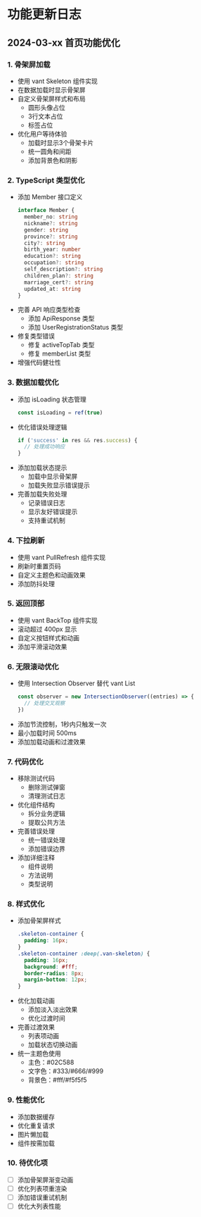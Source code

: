 # 功能更新日志

## 2024-03-xx 首页功能优化

### 1. 骨架屏加载
- 使用 vant Skeleton 组件实现
- 在数据加载时显示骨架屏
- 自定义骨架屏样式和布局
  - 圆形头像占位
  - 3行文本占位
  - 标签占位
- 优化用户等待体验
  - 加载时显示3个骨架卡片
  - 统一圆角和间距
  - 添加背景色和阴影

### 2. TypeScript 类型优化
- 添加 Member 接口定义
  ```typescript
  interface Member {
    member_no: string
    nickname?: string
    gender: string
    province?: string
    city?: string
    birth_year: number
    education?: string
    occupation?: string
    self_description?: string
    children_plan?: string
    marriage_cert?: string
    updated_at: string
  }
  ```
- 完善 API 响应类型检查
  - 添加 ApiResponse 类型
  - 添加 UserRegistrationStatus 类型
- 修复类型错误
  - 修复 activeTopTab 类型
  - 修复 memberList 类型
- 增强代码健壮性

### 3. 数据加载优化
- 添加 isLoading 状态管理
  ```typescript
  const isLoading = ref(true)
  ```
- 优化错误处理逻辑
  ```typescript
  if ('success' in res && res.success) {
    // 处理成功响应
  }
  ```
- 添加加载状态提示
  - 加载中显示骨架屏
  - 加载失败显示错误提示
- 完善加载失败处理
  - 记录错误日志
  - 显示友好错误提示
  - 支持重试机制

### 4. 下拉刷新
- 使用 vant PullRefresh 组件实现
- 刷新时重置页码
- 自定义主题色和动画效果
- 添加防抖处理

### 5. 返回顶部
- 使用 vant BackTop 组件实现
- 滚动超过 400px 显示
- 自定义按钮样式和动画
- 添加平滑滚动效果

### 6. 无限滚动优化
- 使用 Intersection Observer 替代 vant List
  ```typescript
  const observer = new IntersectionObserver((entries) => {
    // 处理交叉观察
  })
  ```
- 添加节流控制，1秒内只触发一次
- 最小加载时间 500ms
- 添加加载动画和过渡效果

### 7. 代码优化
- 移除测试代码
  - 删除测试弹窗
  - 清理测试日志
- 优化组件结构
  - 拆分业务逻辑
  - 提取公共方法
- 完善错误处理
  - 统一错误处理
  - 添加错误边界
- 添加详细注释
  - 组件说明
  - 方法说明
  - 类型说明

### 8. 样式优化
- 添加骨架屏样式
  ```css
  .skeleton-container {
    padding: 16px;
  }
  .skeleton-container :deep(.van-skeleton) {
    padding: 16px;
    background: #fff;
    border-radius: 8px;
    margin-bottom: 12px;
  }
  ```
- 优化加载动画
  - 添加淡入淡出效果
  - 优化过渡时间
- 完善过渡效果
  - 列表项动画
  - 加载状态切换动画
- 统一主题色使用
  - 主色：#02C588
  - 文字色：#333/#666/#999
  - 背景色：#fff/#f5f5f5

### 9. 性能优化
- 添加数据缓存
- 优化重复请求
- 图片懒加载
- 组件按需加载

### 10. 待优化项
- [ ] 添加骨架屏渐变动画
- [ ] 优化列表项重渲染
- [ ] 添加错误重试机制
- [ ] 优化大列表性能 